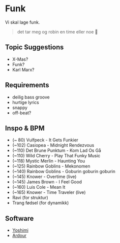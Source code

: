 # Funk

Vi skal lage funk.

> det tar meg og robin en time eller noe
> 🙂


## Topic Suggestions

* X-Mas?
* Funk?
* Karl Marx?


## Requirements

* deilig bass groove
* hurtige lyrics
* snappy
* off-beat?


## Inspo & BPM

* (~ 80) Vulfpeck - It Gets Funkier
* (~102) Casiopea - Midnight Rendezvous
* (~110) Det Brune Punktum - Kom Lad Os Gå
* (~110) Wild Cherry - Play That Funky Music
* (~118) Mystic Merlin - Haunting You
* (~125) Rainbow Goblins - Mekonomen
* (~140) Rainbow Goblins - Goburin goburin goburin
* (~145) Knower - Overtime (live)
* (~145) James Brown - I Feel Good
* (~160) Luis Cole - Mean It
* (~165) Knower - Time Traveler (live)
* Ravi (for struktur)
* Trang fødsel (for dynamikk)


## Software

* [Yoshimi](https://yoshimi.github.io/)
* [Ardour](https://ardour.org/)
